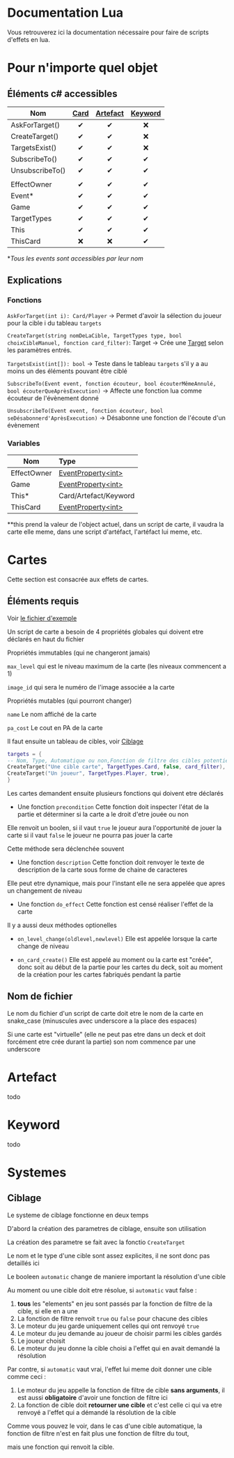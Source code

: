 ﻿# Documentation Lua

Vous retrouverez ici la documentation nécessaire pour faire de scripts d'effets en lua.

# Pour n'importe quel objet

## Éléments c# accessibles

| Nom             | [Card](CardGameEngine/Cards/Card.cs) | [Artefact](CardGameEngine/Cards/Artefact.cs) | [Keyword](CardGameEngine/Cards/Keyword.cs) |
|-----------------|:------------------------------------:|:--------------------------------------------:|:------------------------------------------:|
| AskForTarget()  |                  ✔                   |                      ✔                       |                     ❌                      |
| CreateTarget()  |                  ✔                   |                      ✔                       |                     ❌                      |
| TargetsExist()  |                  ✔                   |                      ✔                       |                     ❌                      |
| SubscribeTo()   |                  ✔                   |                      ✔                       |                     ✔                      |
| UnsubscribeTo() |                  ✔                   |                      ✔                       |                     ✔                      |
|                 |                                      |                                              |                                            |
| EffectOwner     |                  ✔                   |                      ✔                       |                     ✔                      |
| Event*          |                  ✔                   |                      ✔                       |                     ✔                      |
| Game            |                  ✔                   |                      ✔                       |                     ✔                      |
| TargetTypes     |                  ✔                   |                      ✔                       |                     ✔                      |
| This            |                  ✔                   |                      ✔                       |                     ✔                      |
| ThisCard        |                  ❌                   |                      ❌                       |                     ✔                      |

**Tous les events sont accessibles par leur nom*

## Explications

### Fonctions

`AskForTarget(int i): Card/Player` → Permet d'avoir la sélection du joueur pour la cible i du tableau ``targets``

`CreateTarget(string nomDeLaCible, TargetTypes type, bool choixCibleManuel, fonction card_filter)`: Target → Crée
une [Target](CardGameEngine/GameSystems/Targeting/Target.cs) selon les paramètres entrés.

`TargetsExist(int[]): bool` → Teste dans le tableau `targets` s'il y a au moins un des éléments pouvant être ciblé

`SubscribeTo(Event event, fonction écouteur, bool écouterMêmeAnnulé, bool écouterQueAprèsExecution)` → Affecte une
fonction lua comme écouteur de l'évènement donné

`UnsubscribeTo(Event event, fonction écouteur, bool seDésabonnerd'AprèsExecution)` → Désabonne une fonction de l'écoute
d'un évènement

[comment]: <> (TODO mettre les exemples)

### Variables

| Nom           | Type                                                                  |
|---------------|:----------------------------------------------------------------------|
| EffectOwner   | [EventProperty\<int>](CardGameEngine/GameSystems/Player.cs)           |
| Game          | [EventProperty\<int>](CardGameEngine/Game.cs)                         |
| This*         | Card/Artefact/Keyword                                                 |
| ThisCard      | [EventProperty\<int>](CardGameEngine/Cards/Card.cs)                   |
**this prend la valeur de l'object actuel, dans un script de carte, il vaudra la carte elle meme, dans une script d'artéfact, l'artéfact lui meme, etc.

# Cartes

Cette section est consacrée aux effets de cartes.

## Éléments requis

Voir [le fichier d'exemple](CardGameEngine/EffectsScripts/Card/example.lua)

Un script de carte a besoin de 4 propriétés globales qui doivent etre déclarés en haut du fichier

Propriétés immutables (qui ne changeront jamais)

`max_level` qui est le niveau maximum de la carte (les niveaux commencent a 1)

`image_id` qui sera le numéro de l'image associée a la carte

Propriétés mutables (qui pourront changer)

`name` Le nom affiché de la carte

`pa_cost` Le cout en PA de la carte

Il faut ensuite un tableau de cibles, voir [Ciblage](#ciblage)

```lua
targets = {
-- Nom, Type, Automatique ou non,Fonction de filtre des cibles potentielles
CreateTarget("Une cible carte", TargetTypes.Card, false, card_filter),
CreateTarget("Un joueur", TargetTypes.Player, true),
}
```

Les cartes demandent ensuite plusieurs fonctions qui doivent etre déclarés

* Une fonction `precondition`
Cette fonction doit inspecter l'état de la partie et déterminer si la carte a le droit d'etre jouée ou non

Elle renvoit un boolen, si il vaut `true` le joueur aura l'opportunité de jouer la carte
si il vaut `false` le joueur ne pourra pas jouer la carte

Cette méthode sera déclenchée souvent

* Une fonction `description`
Cette fonction doit renvoyer le texte de description de la carte sous forme de chaine de caracteres

Elle peut etre dynamique, mais pour l'instant elle ne sera appelée que apres un changement de niveau

* Une fonction `do_effect`
Cette fonction est censé réaliser l'effet de la carte



Il y a aussi deux méthodes optionelles

* `on_level_change(oldlevel,newlevel)`
Elle est appelée lorsque la carte change de niveau

* `on_card_create()`
Elle est appelé au moment ou la carte est "créée", donc soit au début de la partie pour les cartes du deck,
soit au moment de la création pour les cartes fabriqués pendant la partie


## Nom de fichier

Le nom du fichier d'un script de carte doit etre le nom de la carte en snake_case (minuscules avec underscore a la place des espaces)

Si une carte est "virtuelle" (elle ne peut pas etre dans un deck et doit forcément etre crée durant la partie)
son nom commence par une underscore



# Artefact
todo

# Keyword
todo

# Systemes

## Ciblage

Le systeme de ciblage fonctionne en deux temps

D'abord la création des parametres de ciblage, ensuite son utilisation

La création des parametre se fait avec la fonctio `CreateTarget`

Le nom et le type d'une cible sont assez explicites, il ne sont donc pas detaillés ici

Le booleen `automatic` change de maniere important la résolution d'une cible

Au moment ou une cible doit etre résolue, si `automatic` vaut false :

1. **tous** les "elements" en jeu sont passés par la fonction de filtre de la cible, si elle en a une
2. La fonction de filtre renvoit `true` ou `false` pour chacune des cibles
3. Le moteur du jeu garde uniquement celles qui ont renvoyé `true`
4. Le moteur du jeu demande au joueur de choisir parmi les cibles gardés
5. Le joueur choisit
6. Le moteur du jeu donne la cible choisi a l'effet qui en avait demandé la résolution

Par contre, si `automatic` vaut vrai, l'effet lui meme doit donner une cible comme ceci :

1. Le moteur du jeu appelle la fonction de filtre de cible **sans arguments**, il est aussi **obligatoire** d'avoir une fonction de filtre ici
2. La fonction de cible doit **retourner une cible** et c'est celle ci qui va etre renvoyé a l'effet qui a démandé la résolution de la cible

Comme vous pouvez le voir, dans le cas d'une cible automatique, la fonction de filtre n'est en fait plus une fonction de filtre du tout,

mais une fonction qui renvoit la cible.